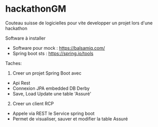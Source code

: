 # hackathonGM
Couteau suisse de logicielles pour vite developper un projet lors d'une hackathon

Software à installer
- Software pour mock : https://balsamiq.com/
- Spring boot sts : https://spring.io/tools


Taches:
1) Creer un projet Spring Boot avec
  - Api Rest
  - Connexion JPA embedded DB Derby
  - Save, Load Update une table 'Assuré'
2) Creer un client RCP 
  - Appele via REST le Service spring boot
  - Permet de visualiser, sauver et modifier la table Assuré

